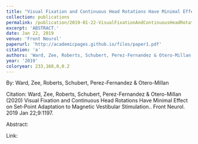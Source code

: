```yaml
---
title: "Visual Fixation and Continuous Head Rotations Have Minimal Effect on Set-Point Adaptation to Magnetic Vestibular Stimulation."
collection: publications
permalink: /publication/2019-01-22-VisualFixationAndContinuousHeadRotationsHaveMinimalEffectOnSet_
excerpt: 'ABSTRACT.'
date: Jan 22, 2019
venue: 'Front Neurol'
paperurl: 'http://academicpages.github.io/files/paper1.pdf'
citation: 'a'
authors: 'Ward, Zee, Roberts, Schubert, Perez-Fernandez & Otero-Millan'
year: '2019'
coloryear: 233,168,0,0.2
---
```


By: Ward, Zee, Roberts, Schubert, Perez-Fernandez & Otero-Millan

Citation: Ward, Zee, Roberts, Schubert, Perez-Fernandez & Otero-Millan (2020) Visual Fixation and Continuous Head Rotations Have Minimal Effect on Set-Point Adaptation to Magnetic Vestibular Stimulation.. Front Neurol\. 2019 Jan 22;9:1197\. 

Abstract: 

Link: 

